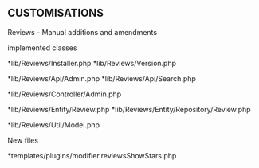 

CUSTOMISATIONS
--------------


Reviews - Manual additions and amendments


implemented classes

*lib/Reviews/Installer.php
*lib/Reviews/Version.php

*lib/Reviews/Api/Admin.php
*lib/Reviews/Api/Search.php

*lib/Reviews/Controller/Admin.php

*lib/Reviews/Entity/Review.php
*lib/Reviews/Entity/Repository/Review.php

*lib/Reviews/Util/Model.php


New files

*templates/plugins/modifier.reviewsShowStars.php